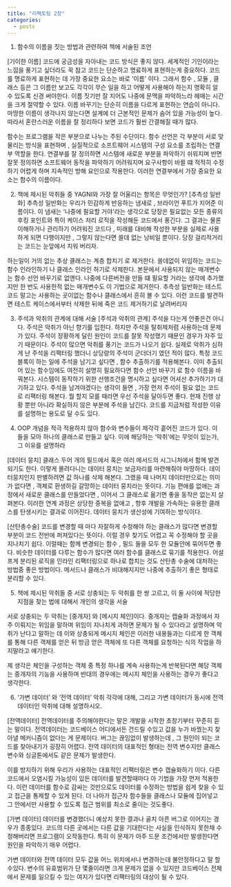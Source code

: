 ```yaml
---
title: "리팩토링 2장"
categories:
  - posts
---
```


1. 함수의 이름을 짓는 방법과 관련하여 책에 서술된 조언

[기이한 이름]
코드에 궁금성을 자아내는 코드 방식은 좋지 않다. 세계적인 기인이라는 느낌을 풍기고 싶더라도 꾹 참고 코드는 단순하고 명료하게 표현하는게 중요하다. 코드를 명료하게 표현하는 데 가장 중요한 요소는 바로 ‘이름' 이다. 그래서 함수 , 모듈 , 클래스 등은 그 이름만 보고도 각각이 무슨 일을 하고 어떻게 사용해야 하는지 명확히 알 수 있도록 신경 써야한다. 이름 짓기만 잘 지어도 나중에 문맥을 파악하느라 헤매는 시간을 크게 절약할 수 있다. 이름 바꾸기는 단순히 이름을 다르게 표현하는 연습이 아니다. 마땅한 이름이 생각나지 않는다면 설계에 더 근본적인 문제가 숨어 있을 가능성이 높다. 따라서 혼란스러운 이름을 잘 정리하다 보면 코드가 훨씬 간결해질 때가 많다.

함수는 프로그램을 작은 부분으로 나누는 주된 수단이다. 함수 선언은 각 부분이 서로 맞물리는 방식을 표현하며 , 실질적으로 소프트웨어 시스템의 구성 요소를 조립하는 연결부 역할을 한다. 연결부를 잘 정의하면 시스템에 새로운 부분을 파악하기 쉬워지며 반면 잘못 정의하면 소프트웨어 동작을 파악하기 어려워지며 요구사항이 바뀔 떄 적적히 수정하기 어렵게 하며 지속적인 방해 요인으로 작용한다. 이러한 연결부에서 가장 중요한 요소는 함수의 이름이다.

2. 책에 제시된 악취들 중 YAGNI와 가장 잘 어울리는 항목은 무엇인가?
   [추측성 일반화]
   추측성 일반화는 우리가 민감하게 반응하는 냄새로 , 브라이언 푸트가 지어준 이름이다. 이 냄새는 ‘나중에 필요할 거야'라는 생각으로 당장은 필요없는 모든 종류의 후킹 포인트와 특이 케이스 처리 로직을 작성해둔 코드에서 풍긴다. 그 결과는 물론 이해하거나 관리하기 어려워진 코드다 , 미래를 대비해 작성한 부분을 실제로 사용하게 되면 다행이지만 , 그렇지 않는다면 쓸데 없는 낭비일 뿐이다. 당장 걸리적거리는 코드는 눈앞에서 치워 버리자.

하는일이 거의 없는 추상 클래스는 계층 합치기 로 제거한다. 쓸데없이 위임하는 코드는 함수 인라인하기 나 클래스 인라인 하기로 삭제한다. 본문에서 사용되지 않는 매개변수는 함수 선언 바꾸기로 없앤다. 나중에 다른버전을 만들 떄 필요할 거라는 생각에 추가했지만 한 번도 사용한적 없는 매개변수도 이 기법으로 제거한다.
추측성 일반화는 테스트 코드 말고는 사용하는 곳이없는 함수나 클래스에서 흔히 볼 수 있다. 이런 코드를 발견하면 테스트 케이스에서부터 삭제한 뒤에 죽은 코드 제거하기로 날려버리자

3. 주석과 악취의 관계에 대해 서술
   [주석과 악취의 관계]
   주석을 다는게 안좋은건 아니다. 주석은 악취가 아닌 향기를 입힌다. 하지만 주석을 탈취제처럼 사용하는데 문제가 있다.
   주석이 장황하게 달린 원인이 코드를 잘못 작성했기 때문인 경우가 자주 있기 때문이다. 주석이 많으면 악취를 풍기는 코드가 나오기 쉽다. 실제로 악취가 심하게 난 주석을 리팩터링 했더니 상당량의 주석이 군더더기 였던 적이 많다. 특정 코드 블록이 하는 일에 주석을 남기고 싶다면 , 함수 추출하기를 적용해본다. 이미 추출되어 있는 함수임에도 여전히 설명히 필요하다면 함수 선언 바꾸기 로 함수 이름을 바꿔본다. 시스템이 동작하기 위한 선행조건을 명시하고 싶다면 어셔선 추가하기가 대기하고 있다. 주석을 남겨야겠다는 생각이 들면 , 가장 먼저 주석이 필요 없는 코드로 리팩터링 해본다. 뭘 할지 모를 때라면 우선 주석을 달아두면 좋다. 현재 진행 상황 뿐만 아니라 확실하지 않은 부분에 주석을 남긴다. 코드를 지금처럼 작성한 이유를 설명하는 용도로 달 수도 있다.

4. OOP 개념을 적극 적용하지 않아 함수와 변수들이 제각각 흩어진 코드가 있다. 이 들을 모아 하나의 클래스로 만들고 싶다. 이에 해당하는 ‘악취’에는 무엇이 있는가, 그 이유를 설명하라

[데이터 뭉치]
클래스 두어 개의 필드에서 혹은 여러 메서드의 시그니처에서 함께 발견되기도 한다. 이렇게 몰려다니는 데이터 뭉치는 보금자리를 마련해줘야 마땅하다. 데이터뭉치인지 판별하려면 값 하나를 삭제 해본다. 그랬을 때 나머지 데이터만으로는 의미가 없다면 , 객체로 환생하길 갈망하는 데이터 뭉치라는 뜻이다.
기능 편애를 없애는 과정에서 새로운 클래스를 만들었다면 , 이어서 그 클래스로 옮기면 좋을 동작은 없는지 살펴본다. 이러한 연계 과정은 상당한 중복을 없애고 , 향후 개발을 가속하는 유용한 클래스를 탄생시키는 결과로 이어진다. 데이터 뭉치가 생산성에 기여하는 방식이다.

[산탄총수술]
코드를 변경할 때 마다 자잘하게 수정해야 하는 클래스가 많다면 변경할 부분이 코드 전반에 퍼져있다는 뜻이다. 이럴 경우 찾기도 어렵고 꼭 수정해야 할 곳을 지나치기 쉽다. 이럴때는 함께 변경되는 함수 , 필드 들을 모두 한 모듈안에 묶어두면 좋다. 비슷한 데이터를 다루는 함수가 많다면 여러 함수를 클래스로 묶기를 적용한다. 어설프게 분리된 로직을 인라인 리팩터링으로 하나로 합치는 것도 산탄총 수술에 대처하는 방법중 좋은 방법이다. 메서드나 클래스가 비대해지지만 나중에 추출하기 좋은 형태로 분리할 수 있다.

5. 책에 제시된 악취들 중 서로 상충되는 두 악취를 한 쌍 고르고, 이 둘 사이에 적당한 지점을 찾는 법에 대해서 개인의 생각을 서술

서로 상충되는 두 악취는 [중개자] 와 [메시지 체인]이다. 중개자는 캡슐화 과정에서 자주 이뤄지는 위임을 말하며 위임이 지나치게 과하면 문제가 될 수 있다라고 설명하며 악취가 난다고 말하는 데 이와 상충되게 메시지 체인은 이러한 내용들과는 다르게 한 객체를 통해 다른 객체를 얻은 뒤 방금 얻은 객체에 또 다른 객체를 요청하는 식의 작업을 하지말라고 얘기한다.

제 생각은 체인을 구성하는 객체 중 특정 하나를 계속 사용하는게 반복된다면 해당 객체는 중개자의 기능을 사용하며 반대의 경우에는 메시지 체인을 사용하는 경우가 좋다고 생각한다.

6. ‘가변 데이터’ 와 ‘전역 데이터’ 악취 각각에 대해, 그리고 가변 데이터가 동시에 전역 데이터인 악취에 대해 설명하시오.

[전역데이터]
전역데이터를 주의해야한다는 말은 개발을 시작한 초창기부터 꾸준히 듣는 말이다. 전역데이터는 코드베이스 어디에서든 건드릴 수있고 값을 누가 바꿨는지 찾아낼 메커니즘이 없다는 게 문제이다. 버그는 끊임없이 발생하는데 , 그 원인이 되는 코드를 찾아내기가 굉장히 어렵다. 전역 데이터의 대표적인 형태는 전역 변수지만 클래스 변수와 싱글톤에서도 같은 문제가 발생한다.

이를 방지하기 위해 우리가 사용하는 대표적인 리팩터링은 변수 캡슐화하기 이다. 다른 코드에서 오염시킬 가능성이 있든 데이터를 발견할때마다 아 기법을 가장 먼저 적용한다. 이런 데이터를 함수로 감싸는 것만으로도 데이터를 수정하는 방법을 쉽게 찾을 수 있고 접근을 통제할 수 있게 된다. 더 나아가 접근자 함수들을 클래스나 모듈에 집어넣고 그 안에서만 사용할 수 있도록 접근 범위를 최소로 줄이는 것도좋다.

[가변 데이터]
데이터를 변경했더니 예상치 못한 결과나 골치 아픈 버그로 이어지는 경우가 종종있다. 코드의 다른 곳에서는 다른 값을 기대한다는 사실을 인식하지 못한채 수정해버리면 프로그램이 오작동한다. 특히 이 문제가 아주 드문 조건에서만 발생한다면 원인을 파악하기 매우 어렵다.

가변 데이터와 전역 데이터 모두 값을 어느 위치에서나 변경하는데 불안정하다고 말 할 수있다. 변수의 유효범위가 단 몇줄이라면 크게 문제가 없을 수 있지만 코드베이스 전체에서 문제를 일으킬 수 있는 여지가 있다면 리팩터링의 대상이 될 수 있다.
